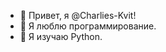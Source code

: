 - 👋 Привет, я @Charlies-Kvit!
- 👀 Я люблю программирование.
- 🌱 Я изучаю Python.
<!--- 
💞️ I’m looking to collaborate on ...
- 📫 How to reach me ... ---->

<!---
Charlies-Kvit/Charlies-Kvit is a ✨ special ✨ repository because its `README.md` (this file) appears on your GitHub profile.
You can click the Preview link to take a look at your changes.
--->
